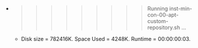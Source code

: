 * >>>>>>>>> Running inst-min-con-00-apt-custom-repository.sh ...
  * Disk size = 782416K. Space Used = 4248K. Runtime = 00:00:00:03.
